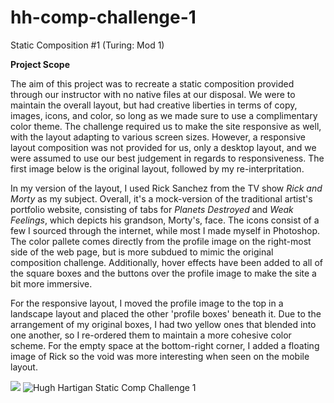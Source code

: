 # hh-comp-challenge-1
Static Composition #1 (Turing: Mod 1)

**Project Scope**

The aim of this project was to recreate a static composition provided through our instructor with no native files at our disposal. We were to maintain the overall layout, but had creative liberties in terms of copy, images, icons, and color, so long as we made sure to use a complimentary color theme. The challenge required us to make the site responsive as well, with the layout adapting to various screen sizes. However, a responsive layout composition was not provided for us, only a desktop layout, and we were assumed to use our best judgement in regards to responsiveness. The first image below is the original layout, followed by my re-interpritation.

In my version of the layout, I used Rick Sanchez from the TV show *Rick and Morty* as my subject. Overall, it's a mock-version of the traditional artist's portfolio website, consisting of tabs for *Planets Destroyed* and *Weak Feelings*, which depicts his grandson, Morty's, face. The icons consist of a few I sourced through the internet, while most I made myself in Photoshop. The color pallete comes directly from the profile image on the right-most side of the web page, but is more subdued to mimic the original composition challenge. Additionally, hover effects have been added to all of the square boxes and the buttons over the profile image to make the site a bit more immersive.

For the responsive layout, I moved the profile image to the top in a landscape layout and placed the other 'profile boxes' beneath it. Due to the arrangement of my original boxes, I had two yellow ones that blended into one another, so I re-ordered them to maintain a more cohesive color scheme. For the empty space at the bottom-right corner, I added a floating image of Rick so the void was more interesting when seen on the mobile layout.

![](https://imgur.com/tH0tdki.jpg)
![Hugh Hartigan Static Comp Challenge 1](https://imgur.com/D3QrpCF.jpg)
